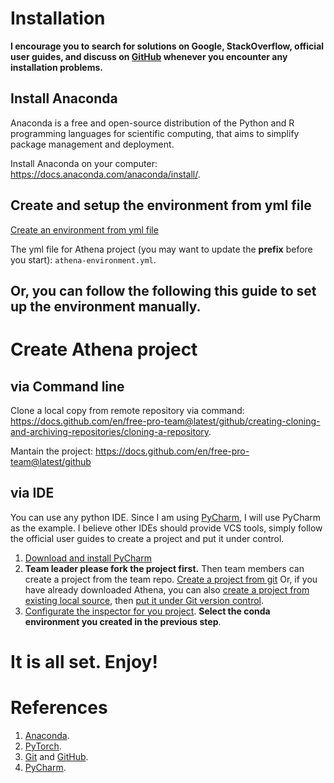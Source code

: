 # Installation
**I encourage you to search for solutions on Google, StackOverflow, official user guides, and discuss on [GitHub](https://github.com/csce585-mlsystems/project-athena/issues) whenever you encounter any installation problems.**

## Install Anaconda
Anaconda is a free and open-source distribution of the Python and R programming languages for scientific computing, that aims to simplify package management and deployment.

Install Anaconda on your computer: https://docs.anaconda.com/anaconda/install/.

## Create and setup the environment from yml file
[Create an environment from yml file](https://docs.conda.io/projects/conda/en/latest/user-guide/tasks/manage-environments.html#creating-an-environment-from-an-environment-yml-file) 

The yml file for Athena project (you may want to update the **prefix** before you start): ``athena-environment.yml``.

Or, you can follow the following this guide to set up the environment manually.
----------
# Create Athena project
## via Command line
Clone a local copy from remote repository via command: https://docs.github.com/en/free-pro-team@latest/github/creating-cloning-and-archiving-repositories/cloning-a-repository.

Mantain the project: https://docs.github.com/en/free-pro-team@latest/github

## via IDE
You can use any python IDE. Since I am using [PyCharm](https://www.jetbrains.com/pycharm/), I will use PyCharm as the example. I believe other IDEs should provide VCS tools, simply follow the official user guides to create a project and put it under control.

1. [Download and install PyCharm](https://www.jetbrains.com/help/pycharm/installation-guide.html#silent)
2. **Team leader please fork the project first.** Then team members can create a project from the team repo. [Create a project from git](https://www.jetbrains.com/pycharm/guide/tips/create-project-from-github/) Or, if you have already downloaded Athena, you can also [create a project from existing local source](https://www.jetbrains.com/help/phpstorm/creating-a-project-from-existing-local-sources.html#4fa83), then [put it under Git version control](https://www.jetbrains.com/help/pycharm/set-up-a-git-repository.html#put-existing-project-under-Git).
3. [Configurate the inspector for you project](https://www.jetbrains.com/help/pycharm/configuring-python-interpreter.html#add-existing-interpreter). **Select the conda environment you created in the previous step**.

# It is all set. Enjoy!

# References
1. [Anaconda](https://docs.anaconda.com/).
2. [PyTorch]().
3. [Git](https://try.github.io/) and [GitHub]().
4. [PyCharm](https://www.jetbrains.com/help/pycharm/quick-start-guide.html).
